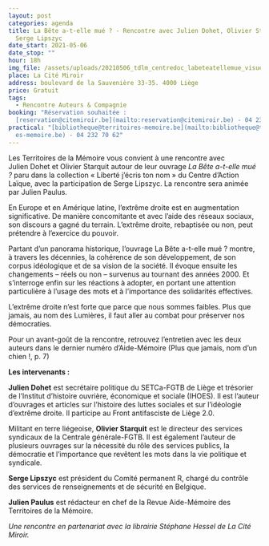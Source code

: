 ```yaml
---
layout: post
categories: agenda
title: La Bête a-t-elle mué ? - Rencontre avec Julien Dohet, Olivier Starquit et
  Serge Lipszyc
date_start: 2021-05-06
date_stop: ""
hour: 18h
img_file: /assets/uploads/20210506_tdlm_centredoc_labeteatellemue_visuelsweb_sitetm_1240x480.jpg
place: La Cité Miroir
address: boulevard de la Sauvenière 33-35. 4000 Liège
price: Gratuit
tags:
  - Rencontre Auteurs & Compagnie
booking: "Réservation souhaitée :
  [reservation@citemiroir.be](mailto:reservation@citemiroir.be) - 04 230 70 50"
practical: "[bibliotheque@territoires-memoire.be](mailto:bibliotheque@territoir\
  es-memoire.be) - 04 232 70 62"
---
```

Les Territoires de la Mémoire vous convient à une rencontre avec Julien Dohet et Olivier Starquit autour de leur ouvrage *La Bête a-t-elle mué ?* paru dans la collection « Liberté j’écris ton nom » du Centre d’Action Laïque, avec la participation de Serge Lipszyc. La rencontre sera animée par Julien Paulus.

En Europe et en Amérique latine, l’extrême droite est en augmentation significative. De manière concomitante et avec l’aide des réseaux sociaux, son discours a gagné du terrain. L’extrême droite, rebaptisée ou non, peut prétendre à l’exercice du pouvoir.

Partant d’un panorama historique, l’ouvrage La Bête a-t-elle mué ? montre, à travers les décennies, la cohérence de son développement, de son corpus idéologique et de sa vision de la société. Il évoque ensuite les changements – réels ou non – survenus au tournant des années 2000. Et s’interroge enfin sur les réactions à adopter, en portant une attention particulière à l’usage des mots et à l’importance des solidarités effectives.

L’extrême droite n’est forte que parce que nous sommes faibles. Plus que jamais, au nom des Lumières, il faut aller au combat pour préserver nos démocraties.

Pour un avant-goût de la rencontre, retrouvez l’entretien avec les deux auteurs dans le dernier numéro d’Aide-Mémoire (Plus que jamais, nom d’un chien !, p. 7)



**Les intervenants :**

**Julien Dohet** est secrétaire politique du SETCa-FGTB de Liège et trésorier de l’Institut d’histoire ouvrière, économique et sociale (IHOES). Il est l’auteur d’ouvrages et articles sur l’histoire des luttes sociales et sur l’idéologie d’extrême droite. Il participe au Front antifasciste de Liège 2.0.

Militant en terre liégeoise, **Olivier Starquit** est le directeur des services syndicaux de la Centrale générale-FGTB. Il est également l’auteur de plusieurs ouvrages sur la nécessité du rôle des services publics, la démocratie et l’importance que revêtent les mots dans la vie politique et syndicale.

**Serge Lipszyc** est président du Comité permanent R, chargé du contrôle des services de renseignements et de sécurité en Belgique.

**Julien Paulus** est rédacteur en chef de la Revue Aide-Mémoire des Territoires de la Mémoire.



*Une rencontre en partenariat avec la librairie Stéphane Hessel de La Cité Miroir.*





<!--EndFragment-->